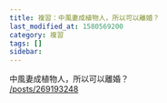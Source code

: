 ```yaml
---
title: 複習：中風妻成植物人，所以可以離婚？
last_modified_at: 1580569200
category: 複習
tags: []
sidebar: 
---
```


<p>中風妻成植物人，所以可以離婚？<br/>
<a href="/posts/269193248" target="_blank">/posts/269193248</a></p>
<p> </p>
